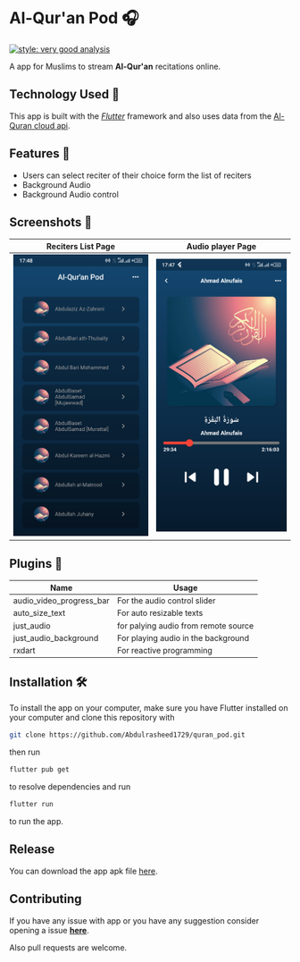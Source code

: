# Al-Qur'an Pod 🎧
[![style: very good analysis](https://img.shields.io/badge/style-very_good_analysis-B22C89.svg)](https://pub.dev/packages/very_good_analysis)

A app for Muslims to stream **Al-Qur'an** recitations online.

## Technology Used 🔧
This app is built with the [*Flutter*](https://flutter.dev) framework and also uses data from the [Al-Quran cloud api](https://alquran.cloud/api).
## Features 🧩

* Users can select reciter of their choice form the list of reciters
* Background Audio 
* Background Audio control

## Screenshots 📸
|Reciters List Page|Audio player Page|
|---|---|
|![Reciters List Page](screenshots/reciters-list-page.png "Reciters List page")|![About me Page](screenshots/audioplayer-page.png "Audioplayer Page")| 


## Plugins 🔌 
|Name|Usage|
|--|--|
|audio_video_progress_bar| For the audio control slider|
|auto_size_text| For auto resizable texts|
|just_audio| for palying audio from remote source |
|just_audio_background| For playing audio in the background|
|rxdart| For reactive programming|


## Installation 🛠️
To install the app on your computer, make sure you have Flutter installed on your computer and clone this repository with

```sh
git clone https://github.com/Abdulrasheed1729/quran_pod.git
```
then run 
```sh
flutter pub get
```
to resolve dependencies and run
```sh
flutter run
```
to run the app.

## Release 

You can download the app apk file [here](https://drive.google.com/drive/folders/17fIgicZ31YGC8vbRaUE_buvmAzrph5J5?usp=sharing).

## Contributing 

If you have any issue with app or you have any suggestion consider opening a issue [**here**](https://github.com/Abdulrasheed1729/quran_pod/issues).

Also pull requests are welcome.
